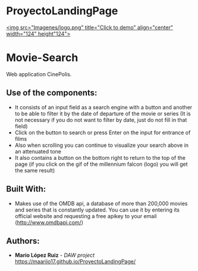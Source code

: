 # ProyectoLandingPage
<a href="https://maariio17.github.io/ProyectoLandingPage/"><img src="Imagenes/logo.png" title="Click to demo" align="center" width="124" height"124"></a>
# Movie-Search

Web application CinePolis.

## Use of the components:

* It consists of an input field as a search engine with a button and another to be able to filter it by the date of 
departure of the movie or series (It is not necessary if you do not want to filter by date, just do not fill in that field)
* Click on the button to search or press Enter on the input for entrance of films
* Also when scrolling you can continue to visualize your search above in an attenuated tone
* It also contains a button on the bottom right to return to the top of the page (if you click on the gif of the millennium falcon (logo) you will get the same result)

## Built With:

* Makes use of the OMDB api, a database of more than 200,000 movies and series that is constantly updated. You can use it by entering its official website and requesting a free apikey to your email (http://www.omdbapi.com/)

## Authors:

* **Mario López Ruiz** - *DAW project*
https://maariio17.github.io/ProyectoLandingPage/
